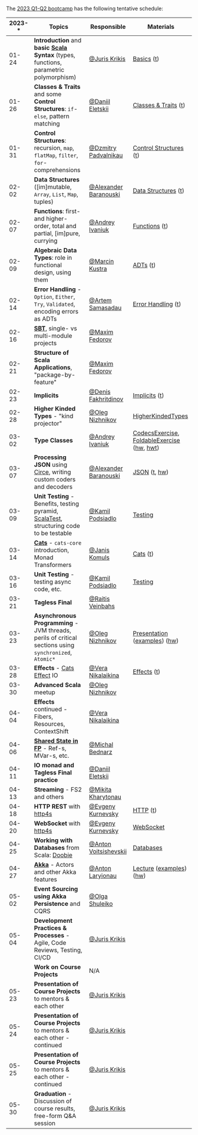 The [2023 Q1-Q2 bootcamp](https://scala-bootcamp.evolution.com/) has the following tentative schedule:

| 2023-* | Topics                                                                                                                 | Responsible                                             | Materials                                                                                                                                                                                                                                                                                                                                                                      |
|--------|------------------------------------------------------------------------------------------------------------------------|---------------------------------------------------------|--------------------------------------------------------------------------------------------------------------------------------------------------------------------------------------------------------------------------------------------------------------------------------------------------------------------------------------------------------------------------------|
| 01-24  | **Introduction** and **basic [Scala](https://www.scala-lang.org/) Syntax** (types, functions, parametric polymorphism) | [@Juris Krikis](https://github.com/jurisk)              | [Basics](src/main/scala/com/evolutiongaming/bootcamp/basics/Basics.scala) ([t](src/test/scala/com/evolutiongaming/bootcamp/basics/BasicsSpec.scala))                                                                                                                                                                                                                           |
| 01-26  | **Classes & Traits** and some **Control Structures**: `if`-`else`, pattern matching                                    | [@Daniil Eletskii](https://github.com/zkerriga)         | [Classes & Traits](src/main/scala/com/evolutiongaming/bootcamp/basics/ClassesAndTraits.scala) ([t](src/test/scala/com/evolutiongaming/bootcamp/basics/ClassesAndTraitsSpec.scala))                                                                                                                                                                                             |
| 01-31  | **Control Structures**: recursion, `map`, `flatMap`, `filter`, `for`-comprehensions                                    | [@Dzmitry Padvalnikau](https://github.com/pdima11)      | [Control Structures](src/main/scala/com/evolutiongaming/bootcamp/basics/ControlStructures.scala) ([t](src/test/scala/com/evolutiongaming/bootcamp/basics/ControlStructuresSpec.scala))                                                                                                                                                                                         |
| 02-02  | **Data Structures** ([im]mutable, `Array`, `List`, `Map`, tuples)                                                      | [@Alexander Baranouski](https://github.com/alba-s)      | [Data Structures](src/main/scala/com/evolutiongaming/bootcamp/basics/DataStructures.scala) ([t](src/test/scala/com/evolutiongaming/bootcamp/basics/DataStructuresSpec.scala))                                                                                                                                                                                                  |
| 02-07  | **Functions**: first- and higher-order, total and partial, [im]pure, currying                                          | [@Andrey Ivaniuk]( https://github.com/anivaniuk)        | [Functions](src/main/scala/com/evolutiongaming/bootcamp/functions/Functions.scala) ([t](src/test/scala/com/evolutiongaming/bootcamp/functions/FunctionsSpec.scala))                                                                                                                                                                                                            |
| 02-09  | **Algebraic Data Types**: role in functional design, using them                                                        | [@Marcin Kustra](https://github.com/MrKustra94)         | [ADTs](src/main/scala/com/evolutiongaming/bootcamp/adt/AlgebraicDataTypes.scala) ([t](src/test/scala/com/evolutiongaming/bootcamp/adt/AlgebraicDataTypesSpec.scala))                                                                                                                                                                                                           |
| 02-14  | **Error Handling** - `Option`, `Either`, `Try`, `Validated`, encoding errors as ADTs                                   | [@Artem Samasadau](https://github.com/pizzaeueu)        | [Error Handling](src/main/scala/com/evolutiongaming/bootcamp/error_handling/ErrorHandling.scala) ([t](src/test/scala/com/evolutiongaming/bootcamp/error_handling/ErrorHandlingSpec.scala))                                                                                                                                                                                     |
| 02-16  | **[SBT](https://www.scala-sbt.org/)**, single- vs multi-module projects                                                | [@Maxim Fedorov](https://github.com/efemelar)           |                                                                                                                                                                                                                                                                                                                                                                                |
| 02-21  | **Structure of Scala Applications**, "package-by-feature"                                                              | [@Maxim Fedorov](https://github.com/efemelar)           |                                                                                                                                                                                                                                                                                                                                                                                |
| 02-23  | **Implicits**                                                                                                          | [@Denis Fakhritdinov](https://github.com/dfakhritdinov) | [Implicits](src/main/scala/com/evolutiongaming/bootcamp/implicits/ImplicitClasses.scala) ([t](src/test/scala/com/evolutiongaming/bootcamp/implicits/ImplicitClassesSpec.scala))                                                                                                                                                                                                |
| 02-28  | **Higher Kinded Types** - "kind projector"                                                                             | [@Oleg Nizhnikov](https://github.com/Odomontois)        | [HigherKindedTypes](src/main/scala/com/evolutiongaming/bootcamp/typeclass/HigherKindedTypes.scala)                                                                                                                                                                                                                                                                             |
| 03-02  | **Type Classes**                                                                                                       | [@Andrey Ivaniuk]( https://github.com/anivaniuk)        | [CodecsExercise](src/main/scala/com/evolutiongaming/bootcamp/typeclass/CodecsExercise.scala), [FoldableExercise](src/main/scala/com/evolutiongaming/bootcamp/typeclass/FoldableExercise.scala) ([hw](src/main/scala/com/evolutiongaming/bootcamp/typeclass/ImplicitsHomework.scala), [hwt](src/test/scala/com/evolutiongaming/bootcamp/typeclass/ImplicitsHomeworkSpec.scala)) |
| 03-07  | **Processing JSON** using [Circe](https://circe.github.io/circe/), writing custom coders and decoders                  | [@Alexander Baranouski](https://github.com/alba-s)      | [JSON](src/main/scala/com/evolutiongaming/bootcamp/json/CirceExercises.scala) ([t](src/test/scala/com/evolutiongaming/bootcamp/json/CirceExercisesSpec.scala), [hw](src/test/scala/com/evolutiongaming/bootcamp/json/HomeworkSpec.scala))                                                                                                                                      |
| 03-09  | **Unit Testing** - Benefits, testing pyramid, [ScalaTest](https://www.scalatest.org/), structuring code to be testable | [@Kamil Podsiadlo](https://github.com/kpodsiad)         | [Testing](src/test/scala/com/evolutiongaming/bootcamp/testing2)                                                                                                                                                                                                                                                                                                                |
| 03-14  | **[Cats](https://typelevel.org/cats/)** - `cats-core` introduction, Monad Transformers                                 | [@Janis Komuls](https://github.com/janiskomuls)         | [Cats](https://github.com/evolution-gaming/scala-bootcamp/tree/master/src/main/scala/com/evolutiongaming/bootcamp/cats/v2) ([t](https://github.com/evolution-gaming/scala-bootcamp/tree/master/src/test/scala/com/evolutiongaming/bootcamp/cats/v2))                                                                                                                           |
| 03-16  | **Unit Testing** - testing async code, etc.                                                                            | [@Kamil Podsiadlo](https://github.com/kpodsiad)         | [Testing](src/test/scala/com/evolutiongaming/bootcamp/testing2)                                                                                                                                                                                                                                                                                                                |
| 03-21  | **Tagless Final**                                                                                                      | [@Raitis Veinbahs](https://github.com/siers)            |                                                                                                                                                                                                                                                                                                                                                                                |
| 03-23  | **Asynchronous Programming** - JVM threads, perils of critical sections using `synchronized`, `Atomic*`                | [@Oleg Nizhnikov](https://github.com/Odomontois)        | [Presentation](presentations/2020-q1-q2/Asynchronous%20programming.pdf) ([examples](src/main/scala/com/evolutiongaming/bootcamp/async/async.scala)) ([hw](src/main/scala/com/evolutiongaming/bootcamp/async/AsyncHomework.scala))                                                                                                                                              |
| 03-28  | **Effects** - [Cats Effect](https://typelevel.org/cats-effect/) IO                                                     | [@Vera Nikalaikina](https://github.com/nikalaikina)     | [Effects](src/main/scala/com/evolutiongaming/bootcamp/effects) ([t](src/test/scala/com/evolutiongaming/bootcamp/effects/EffectsSpec.scala))                                                                                                                                                                                                                                    |
| 03-30  | **Advanced Scala** meetup                                                                                              | [@Oleg Nizhnikov](https://github.com/Odomontois)        |                                                                                                                                                                                                                                                                                                                                                                                |
| 04-04  | **Effects** continued - Fibers, Resources, ContextShift                                                                | [@Vera Nikalaikina](https://github.com/nikalaikina)     |                                                                                                                                                                                                                                                                                                                                                                                |
| 04-06  | **[Shared State in FP](https://typelevel.org/cats-effect/concurrency/basics.html)** - Ref-s, MVar-s, etc.              | [@Michal Bednarz](https://github.com/bednam)                                                        |                                                                                                                                                                                                                                                                                                                                                                                |
| 04-11  | **IO monad and Tagless Final practice**                                                                                | [@Daniil Eletskii](https://github.com/zkerriga)         |                                                                                                                                                                                                                                                                                                                                                                                |
| 04-13  | **Streaming** - FS2 and others                                                                                         | [@Mikita Kharytonau](https://github.com/mkharytonau)    |                                                                                                                                                                                                                                                                                                                                                                                |
| 04-18  | **HTTP REST** with [http4s](https://http4s.org/)                                                                       | [@Evgeny Kurnevsky](https://github.com/kurnevsky)       | [HTTP](src/main/scala/com/evolutiongaming/bootcamp/http/Http.scala) ([t](src/test/scala/com/evolutiongaming/bootcamp/http/HttpSpec.scala))                                                                                                                                                                                                                                     |
| 04-20  | **WebSocket** with [http4s](https://http4s.org/)                                                                       | [@Evgeny Kurnevsky](https://github.com/kurnevsky)       | [WebSocket](src/main/scala/com/evolutiongaming/bootcamp/http/WebSocket.scala)                                                                                                                                                                                                                                                                                                  |
| 04-25  | **Working with Databases** from Scala: [Doobie](https://tpolecat.github.io/doobie/)                                    | [@Anton Voitsishevskii](https://github.com/FunFunFine)  | [Databases](src/main/scala/com/evolutiongaming/bootcamp/db/00%20-%20Introduction.md)                                                                                                                                                                                                                                                                                           |
| 04-27  | **[Akka](https://akka.io/)** - Actors and other Akka features                                                          | [@Anton Laryionau](https://github.com/anton2larionov )  | [Lecture](src/main/scala/com/evolutiongaming/bootcamp/akka/actors/Lecture.md) ([examples](src/main/scala/com/evolutiongaming/bootcamp/akka/actors)) ([hw](src/main/scala/com/evolutiongaming/bootcamp/akka/actors/Homework.md))                                                                                                                                                |
| 05-02  | **Event Sourcing using Akka Persistence** and CQRS                                                                     | [@Olga Shuleiko](https://github.com/olga-shuleyko)      |                                                                                                                                                                                                                                                                                                                                                                                |
| 05-04  | **Development Practices & Processes** - Agile, Code Reviews, Testing, CI/CD                                            | [@Juris Krikis](https://github.com/jurisk)              |                                                                                                                                                                                                                                                                                                                                                                                |
|        | **Work on Course Projects**                                                                                            | N/A                                                     |                                                                                                                                                                                                                                                                                                                                                                                |
| 05-23  | **Presentation of Course Projects** to mentors & each other                                                            | [@Juris Krikis](https://github.com/jurisk)              |                                                                                                                                                                                                                                                                                                                                                                                |
| 05-24  | **Presentation of Course Projects** to mentors & each other - continued                                                | [@Juris Krikis](https://github.com/jurisk)              |                                                                                                                                                                                                                                                                                                                                                                                |
| 05-25  | **Presentation of Course Projects** to mentors & each other - continued                                                | [@Juris Krikis](https://github.com/jurisk)              |                                                                                                                                                                                                                                                                                                                                                                                |
| 05-30  | **Graduation** - Discussion of course results, free-form Q&A session                                                   | [@Juris Krikis](https://github.com/jurisk)              |                                                                                                                                                                                                                                                                                                                                                                                |
